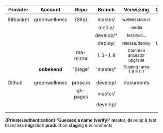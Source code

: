 
| Provider| Account   | Repo | Branch | Verwijzing                       |Onwner |
| --------|:---------:|:----:|:------:|:--------------------------------:|:-----:|
|||||||
|Bitbucket|greenwellness|{Site}|master/|<small>wellnessbon.nl</small>|Rob|
||||media/|<small>media<small>|Rob|
||||develop/^|<small>test.well...</small>|Rob|
||||deploy/|<small>release/deploy</small>|Lennart|
|||ma-mirror|1.3-1.8|<small>Common ancestor upgrade</small>|-|
||**onbekend**|'Stage'|'master/'|<small>Staging-area 1.8->1.7</small>|Paul|
|||||||
|||||||
|Github|greenwellness|prose.io|develop/|documents|Rob|
|||gh-pages|master/|||
||||develop/|||
|||||||
|||||||

**{**Private/authentication**}**
**'**Guessed a name (verify)**'**
**m**aster, **d**evelop &amp; **t**est branches
**mig**ration **prod**uction **stag**ing environments

